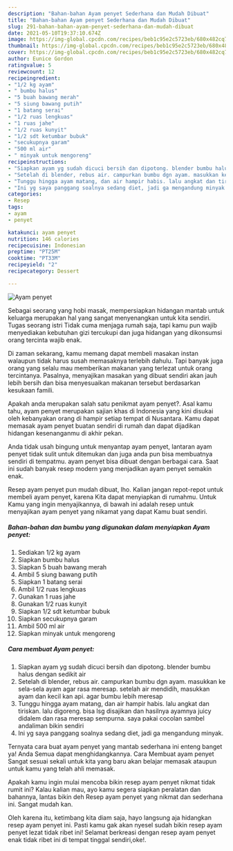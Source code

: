 ```yaml
---
description: "Bahan-bahan Ayam penyet Sederhana dan Mudah Dibuat"
title: "Bahan-bahan Ayam penyet Sederhana dan Mudah Dibuat"
slug: 291-bahan-bahan-ayam-penyet-sederhana-dan-mudah-dibuat
date: 2021-05-10T19:37:10.674Z
image: https://img-global.cpcdn.com/recipes/beb1c95e2c5723eb/680x482cq70/ayam-penyet-foto-resep-utama.jpg
thumbnail: https://img-global.cpcdn.com/recipes/beb1c95e2c5723eb/680x482cq70/ayam-penyet-foto-resep-utama.jpg
cover: https://img-global.cpcdn.com/recipes/beb1c95e2c5723eb/680x482cq70/ayam-penyet-foto-resep-utama.jpg
author: Eunice Gordon
ratingvalue: 5
reviewcount: 12
recipeingredient:
- "1/2 kg ayam"
- " bumbu halus"
- "5 buah bawang merah"
- "5 siung bawang putih"
- "1 batang serai"
- "1/2 ruas lengkuas"
- "1 ruas jahe"
- "1/2 ruas kunyit"
- "1/2 sdt ketumbar bubuk"
- "secukupnya garam"
- "500 ml air"
- " minyak untuk mengoreng"
recipeinstructions:
- "Siapkan ayam yg sudah dicuci bersih dan dipotong. blender bumbu halus dengan sedikit air"
- "Setelah di blender, rebus air. campurkan bumbu dgn ayam. masukkan ke sela-sela ayam agar rasa meresap. setelah air mendidih, masukkan ayam dan kecil kan api. agar bumbu lebih meresap"
- "Tunggu hingga ayam matang, dan air hampir habis. lalu angkat dan tiriskan. lalu digoreng. bisa lsg disajikan dan hasilnya ayamnya juicy didalem dan rasa meresap sempurna. saya pakai cocolan sambel andaliman bikin sendiri"
- "Ini yg saya panggang soalnya sedang diet, jadi ga mengandung minyak."
categories:
- Resep
tags:
- ayam
- penyet

katakunci: ayam penyet 
nutrition: 146 calories
recipecuisine: Indonesian
preptime: "PT25M"
cooktime: "PT33M"
recipeyield: "2"
recipecategory: Dessert

---
```



![Ayam penyet](https://img-global.cpcdn.com/recipes/beb1c95e2c5723eb/680x482cq70/ayam-penyet-foto-resep-utama.jpg)

Sebagai seorang yang hobi masak, mempersiapkan hidangan mantab untuk keluarga merupakan hal yang sangat menyenangkan untuk kita sendiri. Tugas seorang istri Tidak cuma menjaga rumah saja, tapi kamu pun wajib menyediakan kebutuhan gizi tercukupi dan juga hidangan yang dikonsumsi orang tercinta wajib enak.

Di zaman  sekarang, kamu memang dapat membeli masakan instan walaupun tidak harus susah memasaknya terlebih dahulu. Tapi banyak juga orang yang selalu mau memberikan makanan yang terlezat untuk orang tercintanya. Pasalnya, menyajikan masakan yang dibuat sendiri akan jauh lebih bersih dan bisa menyesuaikan makanan tersebut berdasarkan kesukaan famili. 



Apakah anda merupakan salah satu penikmat ayam penyet?. Asal kamu tahu, ayam penyet merupakan sajian khas di Indonesia yang kini disukai oleh kebanyakan orang di hampir setiap tempat di Nusantara. Kamu dapat memasak ayam penyet buatan sendiri di rumah dan dapat dijadikan hidangan kesenanganmu di akhir pekan.

Anda tidak usah bingung untuk menyantap ayam penyet, lantaran ayam penyet tidak sulit untuk ditemukan dan juga anda pun bisa membuatnya sendiri di tempatmu. ayam penyet bisa dibuat dengan berbagai cara. Saat ini sudah banyak resep modern yang menjadikan ayam penyet semakin enak.

Resep ayam penyet pun mudah dibuat, lho. Kalian jangan repot-repot untuk membeli ayam penyet, karena Kita dapat menyiapkan di rumahmu. Untuk Kamu yang ingin menyajikannya, di bawah ini adalah resep untuk menyajikan ayam penyet yang nikamat yang dapat Kamu buat sendiri.

<!--inarticleads1-->

##### Bahan-bahan dan bumbu yang digunakan dalam menyiapkan Ayam penyet:

1. Sediakan 1/2 kg ayam
1. Siapkan  bumbu halus
1. Siapkan 5 buah bawang merah
1. Ambil 5 siung bawang putih
1. Siapkan 1 batang serai
1. Ambil 1/2 ruas lengkuas
1. Gunakan 1 ruas jahe
1. Gunakan 1/2 ruas kunyit
1. Siapkan 1/2 sdt ketumbar bubuk
1. Siapkan secukupnya garam
1. Ambil 500 ml air
1. Siapkan  minyak untuk mengoreng




<!--inarticleads2-->

##### Cara membuat Ayam penyet:

1. Siapkan ayam yg sudah dicuci bersih dan dipotong. blender bumbu halus dengan sedikit air
1. Setelah di blender, rebus air. campurkan bumbu dgn ayam. masukkan ke sela-sela ayam agar rasa meresap. setelah air mendidih, masukkan ayam dan kecil kan api. agar bumbu lebih meresap
1. Tunggu hingga ayam matang, dan air hampir habis. lalu angkat dan tiriskan. lalu digoreng. bisa lsg disajikan dan hasilnya ayamnya juicy didalem dan rasa meresap sempurna. saya pakai cocolan sambel andaliman bikin sendiri
1. Ini yg saya panggang soalnya sedang diet, jadi ga mengandung minyak.




Ternyata cara buat ayam penyet yang mantab sederhana ini enteng banget ya! Anda Semua dapat menghidangkannya. Cara Membuat ayam penyet Sangat sesuai sekali untuk kita yang baru akan belajar memasak ataupun untuk kamu yang telah ahli memasak.

Apakah kamu ingin mulai mencoba bikin resep ayam penyet nikmat tidak rumit ini? Kalau kalian mau, ayo kamu segera siapkan peralatan dan bahannya, lantas bikin deh Resep ayam penyet yang nikmat dan sederhana ini. Sangat mudah kan. 

Oleh karena itu, ketimbang kita diam saja, hayo langsung aja hidangkan resep ayam penyet ini. Pasti kamu gak akan nyesel sudah bikin resep ayam penyet lezat tidak ribet ini! Selamat berkreasi dengan resep ayam penyet enak tidak ribet ini di tempat tinggal sendiri,oke!.

